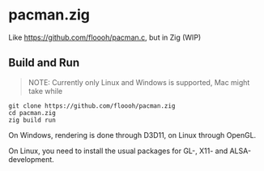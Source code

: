# pacman.zig
Like https://github.com/floooh/pacman.c, but in Zig (WIP)

## Build and Run

>NOTE: Currently only Linux and Windows is supported, Mac might take while

```
git clone https://github.com/floooh/pacman.zig
cd pacman.zig
zig build run
```
On Windows, rendering is done through D3D11, on Linux through OpenGL.

On Linux, you need to install the usual packages for GL-, X11- and ALSA-development.
